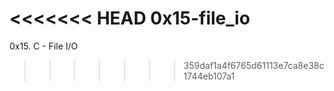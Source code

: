 <<<<<<< HEAD
0x15-file_io
=======
0x15. C - File I/O
>>>>>>> 359daf1a4f6765d61113e7ca8e38c1744eb107a1
